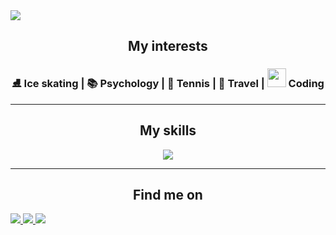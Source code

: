 <img src="https://github.com/AntonJames-Sistence/AntonJames-Sistence/assets/126339704/94ef490c-12d7-4f72-8147-34d8ff520b47">

<div align="center">
  <h2>My interests</h2>
  <h3>⛸️ Ice skating | 📚 Psychology | 🎾 Tennis | 🧳 Travel | <img src="https://media.giphy.com/media/WUlplcMpOCEmTGBtBW/giphy.gif" width="30"> Coding
  </h3>
  <hr>
  <h2>My skills</h2>
  <img src="https://skillicons.dev/icons?i=ruby,rails,js,react,redux,nodejs,webpack,css,html,jquery,mongodb,postgres,git,aws&perline=15" />
  <hr>
  <h2>Find me on</h2>
</div>

<a href="https://www.linkedin.com/in/anton-james-ja/">
  <img src="https://img.shields.io/badge/LinkedIn-0077B5?style=for-the-badge&logo=linkedin&logoColor=white">
</a>
<a href="https://wellfound.com/u/anton-james">
  <img src="https://img.shields.io/badge/AngelList-000000?style=for-the-badge&logo=AngelList&logoColor=white">
</a>
<a href="mailto:anton.james.ja@gmail.com">
  <img src="https://img.shields.io/badge/Gmail-D14836?style=for-the-badge&logo=gmail&logoColor=white">
</a>
